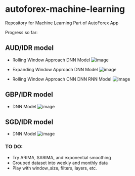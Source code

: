 # autoforex-machine-learning
Repository for Machine Learning Part of AutoForex App

Progress so far:

## AUD/IDR model

- Rolling Window Approach DNN Model
![image](https://github.com/C23-PR588/autoforex-machine-learning/assets/66913806/16e01899-a6f9-4f4f-b032-a59963c1f249)


- Expanding Window Approach DNN Model
![image](https://github.com/C23-PR588/autoforex-machine-learning/assets/66913806/115520ec-9a1b-4cdc-8ef8-6eb68ab5feb6)


- Rolling Window Approach CNN DNN RNN Model
![image](https://github.com/C23-PR588/autoforex-machine-learning/assets/66913806/ead23688-8dc4-4595-b710-d8ff428fca0f)

## GBP/IDR model

- DNN Model
![image](https://github.com/C23-PR588/autoforex-machine-learning/assets/66913806/91e65d73-6b55-4836-8ba9-ae3ce8525e4f)


## SGD/IDR model

- DNN Model
![image](https://github.com/C23-PR588/autoforex-machine-learning/assets/66913806/e1a2dbe1-52a2-4d85-ad50-8141c92e5a04)


### TO DO:
- Try ARIMA, SARIMA, and exponential smoothing
- Grouped dataset into weekly and monthly data
- Play with window_size, filters, layers, etc.

